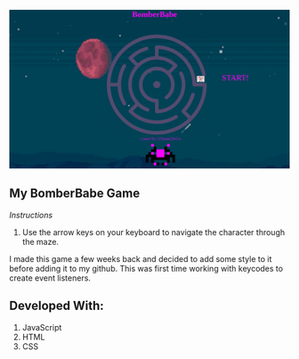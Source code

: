 ![Bomber-Babe Game](css/bomberbabe.png)

## My BomberBabe Game

*Instructions*

1. Use the arrow keys on your keyboard to navigate the character through the maze.

I made this game a few weeks back and decided to add some style to it before adding it to my github. This was first time working with keycodes to create event listeners.

## Developed With:

1. JavaScript
2. HTML
3. CSS
